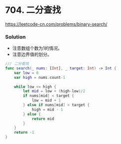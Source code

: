 # 704. 二分查找

<https://leetcode-cn.com/problems/binary-search/>

### Solution

- 注意数组个数为1的情况。
- 注意边界值的划分。

```swift
/// 二分查找
func search(_ nums: [Int], _ target: Int) -> Int {
    var low = 0
    var high = nums.count-1
    
    while low <= high {
        let mid = low + (high-low)/2
        if nums[mid] < target {
            low = mid + 1
        } else if nums[mid] > target {
            high = mid - 1
        } else {
            return mid
        }
    }
    return -1
}
```


